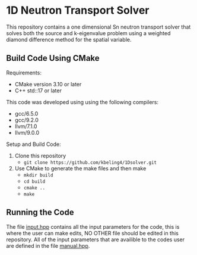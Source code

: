 # 1D Neutron Transport Solver
This repository contains a one dimensional Sn neutron transport solver that solves both the source and k-eigenvalue problem using a weighted diamond difference method for the spatial variable.

## Build Code Using CMake
Requirements:
* CMake version 3.10 or later
* C++ std::17 or later

This code was developed using using the following compilers:
* gcc/6.5.0
* gcc/9.2.0
* llvm/7.1.0
* llvm/9.0.0

Setup and Build Code:
1. Clone this repository
    * `git clone https://github.com/kbeling4/1Dsolver.git`
2. Use CMake to generate the make files and then make
    * `mkdir build`
    * `cd build`
    * `cmake ..`
    * `make`
    
## Running the Code
The file [input.hpp](https://github.com/kbeling4/1Dsolver/blob/master/src/input.hpp) contains all the input parameters for the code, this is where the user can make edits, NO OTHER file should be edited in this repository. All of the input parameters that are availible to the codes user are defined in the file [manual.hpp](https://github.com/kbeling4/1Dsolver/blob/master/src/manual.hpp).
